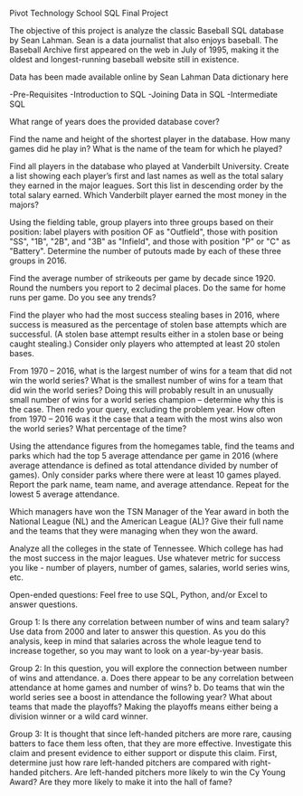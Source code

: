 Pivot Technology School SQL Final Project

The objective of this project is analyze the classic Baseball SQL database by Sean Lahman. Sean is a data journalist that also enjoys baseball. The Baseball Archive first appeared on the web in July of 1995, making it the oldest and longest-running baseball website still in existence.

Data has been made available online by Sean Lahman
Data dictionary here

-Pre-Requisites
-Introduction to SQL
-Joining Data in SQL
-Intermediate SQL

What range of years does the provided database cover?

Find the name and height of the shortest player in the database. How many games did he play in? What is the name of the team for which he played?

Find all players in the database who played at Vanderbilt University. Create a list showing each player’s first and last names as well as the total salary they earned in the major leagues. Sort this list in descending order by the total salary earned. Which Vanderbilt player earned the most money in the majors?

Using the fielding table, group players into three groups based on their position: label players with position OF as "Outfield", those with position "SS", "1B", "2B", and "3B" as "Infield", and those with position "P" or "C" as "Battery". Determine the number of putouts made by each of these three groups in 2016.

Find the average number of strikeouts per game by decade since 1920. Round the numbers you report to 2 decimal places. Do the same for home runs per game. Do you see any trends?

Find the player who had the most success stealing bases in 2016, where success is measured as the percentage of stolen base attempts which are successful. (A stolen base attempt results either in a stolen base or being caught stealing.) Consider only players who attempted at least 20 stolen bases.

From 1970 – 2016, what is the largest number of wins for a team that did not win the world series? What is the smallest number of wins for a team that did win the world series? Doing this will probably result in an unusually small number of wins for a world series champion – determine why this is the case. Then redo your query, excluding the problem year. How often from 1970 – 2016 was it the case that a team with the most wins also won the world series? What percentage of the time?

Using the attendance figures from the homegames table, find the teams and parks which had the top 5 average attendance per game in 2016 (where average attendance is defined as total attendance divided by number of games). Only consider parks where there were at least 10 games played. Report the park name, team name, and average attendance. Repeat for the lowest 5 average attendance.

Which managers have won the TSN Manager of the Year award in both the National League (NL) and the American League (AL)? Give their full name and the teams that they were managing when they won the award.

Analyze all the colleges in the state of Tennessee. Which college has had the most success in the major leagues. Use whatever metric for success you like - number of players, number of games, salaries, world series wins, etc.

Open-ended questions: Feel free to use SQL, Python, and/or Excel to answer questions.

Group 1: Is there any correlation between number of wins and team salary? Use data from 2000 and later to answer this question. As you do this analysis, keep in mind that salaries across the whole league tend to increase together, so you may want to look on a year-by-year basis.

Group 2: In this question, you will explore the connection between number of wins and attendance. a. Does there appear to be any correlation between attendance at home games and number of wins? b. Do teams that win the world series see a boost in attendance the following year? What about teams that made the playoffs? Making the playoffs means either being a division winner or a wild card winner.

Group 3: It is thought that since left-handed pitchers are more rare, causing batters to face them less often, that they are more effective. Investigate this claim and present evidence to either support or dispute this claim. First, determine just how rare left-handed pitchers are compared with right-handed pitchers. Are left-handed pitchers more likely to win the Cy Young Award? Are they more likely to make it into the hall of fame?
